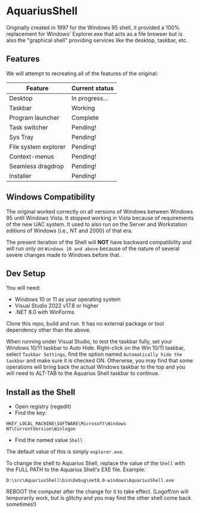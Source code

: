 # AquariusShell

Originally created in 1997 for the Windows 95 shell, it provided a 100% replacement for Windows' Explorer.exe that acts as a file browser but is also the "graphical shell" providing services like the desktop, taskbar, etc.

## Features
We will attempt to recreating all of the features of the original:

Feature | Current status 
--------|----------------
Desktop | In progress...
Taskbar | Working
Program launcher | Complete
Task switcher | Pending!
Sys Tray | Pending!
File system explorer | Pending!
Context-menus | Pending!
Seamless dragdrop | Pending!
Installer | Pending!

## Windows Compatibility
The original worked correctly on all versions of Windows between Windows 95 until Windows Vista. It stopped working in Vista because of requirements of the new UAC system. It used to also run on the Server and Workstation editions of Windows (i.e., NT and 2000) of that era.

The present iteration of the Shell will **NOT** have backward compatibility and will run only on `Windows 10 and above` because of the nature of several severe changes made to Windows before that.

## Dev Setup
You will need: 

- Windows 10 or 11 as your operating system
- Visual Studio 2022 v17.8 or higher
- .NET 8.0 with WinForms

Clone this repo, build and run. It has no external package or tool dependency other than the above.

When running under Visual Studio, to test the taskbar fully, set your Windows 10/11 taskbar to Auto Hide. Right-click on the Win 10/11 taskbar, select `Taskbar Settings`, find the option named `Automatically hide the taskbar` and make sure it is checked ON. Otherwise, you may find that some operations will bring back the actual Windows taskbar to the top and you will need to ALT-TAB to the Aquarius Shell taskbar to continue.


## Install as the Shell

- Open registry (regedit)
- Find the key:

```
HKEY_LOCAL_MACHINE\SOFTWARE\Microsoft\Windows NT\CurrentVersion\Winlogon
```

- Find the named value `Shell`

The default value of this is simply `explorer.exe`.

To change the shell to Aquarius Shell, replace the value of the `Shell` with the FULL PATH to the Aquarius Shell's EXE file. Example:

```
D:\src\AquariusShell\bin\Debug\net8.0-windows\AquariusShell.exe
```

REBOOT the computer after the change for it to take effect.
(Logoff/on will temporarily work, but is glitchy and you may find the other shell come back sometimes!)

